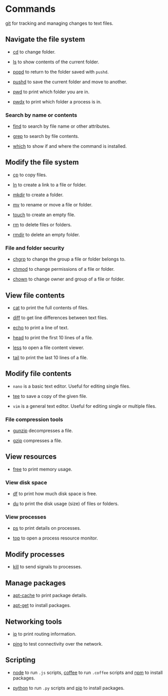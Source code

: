 # Commands

[git](./git/) for tracking and managing changes to text files.


## Navigate the file system

- [cd](./cd/) to change folder.

- [ls](./ls/) to show contents of the current folder.

- [popd](./popd/) to return to the folder saved with `pushd`.

- [pushd](./pushd/) to save the current folder and move to another.

- [pwd](./pwd/) to print which folder you are in.

- [pwdx](./pwdx/) to print which folder a process is in.


### Search by name or contents

- [find](./find/) to search by file name or other attributes.

- [grep](./grep/) to search by file contents.

- [which](./which/) to show if and where the command is installed.


## Modify the file system

- [cp](./cp/) to copy files.

- [ln](./ln/) to create a link to a file or folder.

- [mkdir](./mkdir/) to create a folder.

- [mv](./mv/) to rename or move a file or folder.

- [touch](./touch/) to create an empty file.

- [rm](./rm/) to delete files or folders.

- [rmdir](./rmdir/) to delete an empty folder.


### File and folder security

- [chgrp](./chgrp/) to change the group a file or folder belongs to.

- [chmod](./chmod/) to change permissions of a file or folder.

- [chown](./chown/) to change owner and group of a file or folder.


## View file contents

- [cat](./cat/) to print the full contents of files.

- [diff](./diff/) to get line differences between text files.

- [echo](./echo/) to print a line of text.

- [head](./head/) to print the first 10 lines of a file.

- [less](./less/) to open a file content viewer.

- [tail](./tail/) to print the last 10 lines of a file.


## Modify file contents

- `nano` is a basic text editor.
  Useful for editing single files.

- [tee](./tee/) to save a copy of the given file.

- `vim` is a general text editor.
  Useful for editing single or multiple files.


### File compression tools

- [gunzip](./gunzip/) decompresses a file.

- [gzip](./gzip/) compresses a file.


## View resources

- [free](./free/) to print memory usage.


### View disk space

- [df](./df/) to print how much disk space is free.

- [du](./du/) to print the disk usage (size) of files or folders.


### View processes

- [ps](./ps/) to print details on processes.

- [top](./top/) to open a process resource monitor.


## Modify processes

- [kill](./kill/) to send signals to processes.


## Manage packages

- [apt-cache](./apt-cache/) to print package details.

- [apt-get](./apt-get/) to install packages.


## Networking tools

- [ip](./ip/) to print routing information.

- [ping](./ping/) to test connectivity over the network.


## Scripting

- [node](./node/) to run `.js` scripts,
  [coffee](./coffee/) to run `.coffee` scripts and
  [npm](./npm/) to install packages.

- [python](./python/) to run `.py` scripts and
  [pip](./pip/) to install packages.
